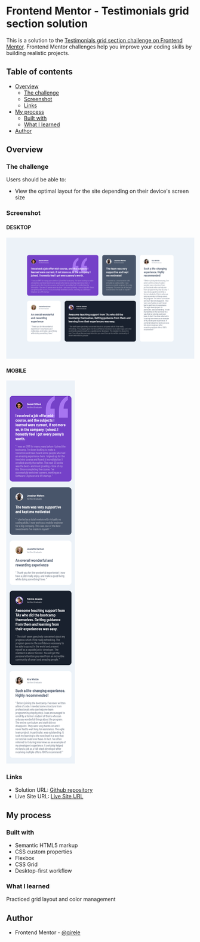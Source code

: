 # Frontend Mentor - Testimonials grid section solution

This is a solution to the [Testimonials grid section challenge on Frontend Mentor](https://www.frontendmentor.io/challenges/testimonials-grid-section-Nnw6J7Un7). Frontend Mentor challenges help you improve your coding skills by building realistic projects. 

## Table of contents

- [Overview](#overview)
  - [The challenge](#the-challenge)
  - [Screenshot](#screenshot)
  - [Links](#links)
- [My process](#my-process)
  - [Built with](#built-with)
  - [What I learned](#what-i-learned)
- [Author](#author)


## Overview

### The challenge

Users should be able to:

- View the optimal layout for the site depending on their device's screen size

### Screenshot

#### DESKTOP 

![](./images/test1440.png)

#### MOBILE 

![](./images/test375.png)

### Links

- Solution URL: [Github repository](https://github.com/qirele/frontend-challenges/tree/master/testimonials-grid/)
- Live Site URL: [Live Site URL](https://qirele.github.io/frontend-challenges/testimonials-grid/)

## My process

### Built with

- Semantic HTML5 markup
- CSS custom properties
- Flexbox
- CSS Grid
- Desktop-first workflow

### What I learned

Practiced grid layout and color management

## Author

- Frontend Mentor - [@qirele](https://www.frontendmentor.io/profile/qirele)

